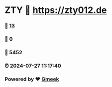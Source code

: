 # ZTY :link: https://zty012.de 
### :page_facing_up: [13](https://zty012.de/tag.html) 
### :speech_balloon: 0 
### :hibiscus: 5452 
### :alarm_clock: 2024-07-27 11:17:40 
### Powered by :heart: [Gmeek](https://github.com/Meekdai/Gmeek)
